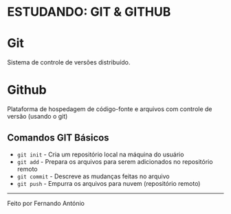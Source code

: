 # ESTUDANDO: GIT & GITHUB

Git
======
Sistema de controle de versões distribuído.

Github
======
Plataforma de hospedagem de código-fonte e arquivos com controle de versão (usando o git)

## Comandos GIT Básicos

- `git init`   - Cria um repositório local na máquina do usuário
- `git add`    - Prepara os arquivos para serem adicionados no repositório remoto
- `git commit` - Descreve as mudanças feitas no arquivo
- `git push`   - Empurra os arquivos para nuvem (repositório remoto)

---

Feito por Fernando António